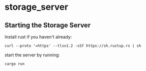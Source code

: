 # storage_server

## Starting the Storage Server

Install rust if you haven't already:
```
curl --proto '=https' --tlsv1.2 -sSf https://sh.rustup.rs | sh
```
start the server by running:
```
cargo run
```